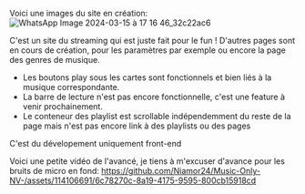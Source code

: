 Voici une images du site en création: 
![WhatsApp Image 2024-03-15 à 17 16 46_32c22ac6](https://github.com/Niamor24/Music-Only-NV-/assets/114106691/aab88394-2f75-4d00-80bb-2d21a16e4f75)

C'est un site du streaming qui est juste fait pour le fun !
D'autres pages sont en cours de création, pour les paramètres par exemple ou encore la page des genres de musique.

- Les boutons play sous les cartes sont fonctionnels et bien liés à la musique correspondante.
- La barre de lecture n'est pas encore fonctionnelle, c'est une feature à venir prochainement.
- Le conteneur des playlist est scrollable indépendemment du reste de la page mais n'est pas encore link à des playlists ou des pages

C'est du dévelopement uniquement front-end

Voici une petite vidéo de l'avancé, je tiens à m'excuser d'avance pour les bruits de micro en fond: 
https://github.com/Niamor24/Music-Only-NV-/assets/114106691/6c78270c-8a19-4175-9595-800cb15918cd

